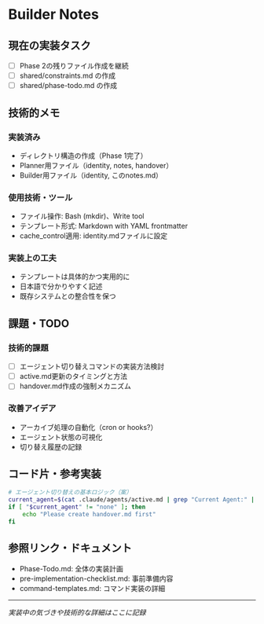 # Builder Notes

## 現在の実装タスク
- [ ] Phase 2の残りファイル作成を継続
- [ ] shared/constraints.md の作成
- [ ] shared/phase-todo.md の作成

## 技術的メモ

### 実装済み
- ディレクトリ構造の作成（Phase 1完了）
- Planner用ファイル（identity, notes, handover）
- Builder用ファイル（identity, このnotes.md）

### 使用技術・ツール
- ファイル操作: Bash (mkdir)、Write tool
- テンプレート形式: Markdown with YAML frontmatter
- cache_control適用: identity.mdファイルに設定

### 実装上の工夫
- テンプレートは具体的かつ実用的に
- 日本語で分かりやすく記述
- 既存システムとの整合性を保つ

## 課題・TODO

### 技術的課題
- [ ] エージェント切り替えコマンドの実装方法検討
- [ ] active.md更新のタイミングと方法
- [ ] handover.md作成の強制メカニズム

### 改善アイデア
- アーカイブ処理の自動化（cron or hooks?）
- エージェント状態の可視化
- 切り替え履歴の記録

## コード片・参考実装

```bash
# エージェント切り替えの基本ロジック（案）
current_agent=$(cat .claude/agents/active.md | grep "Current Agent:" | cut -d' ' -f3)
if [ "$current_agent" != "none" ]; then
    echo "Please create handover.md first"
fi
```

## 参照リンク・ドキュメント
- Phase-Todo.md: 全体の実装計画
- pre-implementation-checklist.md: 事前準備内容
- command-templates.md: コマンド実装の詳細

---
*実装中の気づきや技術的な詳細はここに記録*